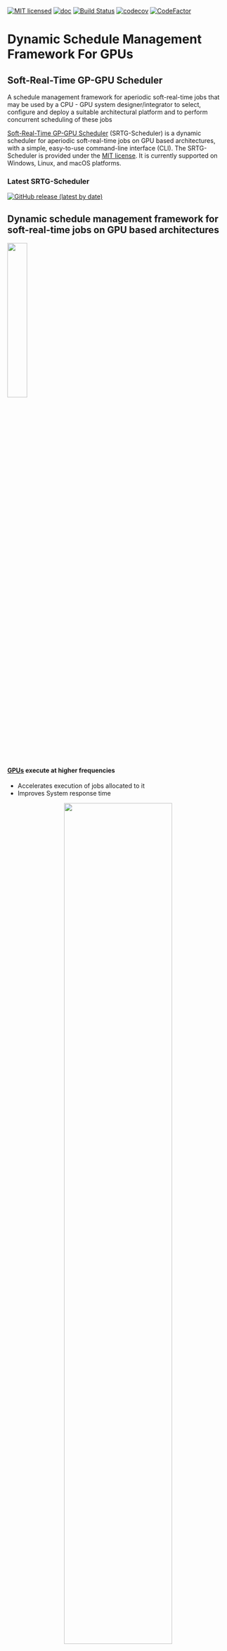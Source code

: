 [![MIT licensed](https://img.shields.io/badge/license-MIT-blue.svg)](https://opensource.org/licenses/MIT)
[![doc](https://img.shields.io/badge/doc-readthedocs-blueviolet)](https://kiritigowda.com/SRTG-Schedule/)
[![Build Status](https://app.travis-ci.com/kiritigowda/SRTG-Schedule.svg?branch=master)](https://app.travis-ci.com/kiritigowda/SRTG-Schedule)
[![codecov](https://codecov.io/gh/kiritigowda/SRTG-Schedule/branch/master/graph/badge.svg)](https://codecov.io/gh/kiritigowda/SRTG-Schedule)
[![CodeFactor](https://www.codefactor.io/repository/github/kiritigowda/srtg-schedule/badge)](https://www.codefactor.io/repository/github/kiritigowda/srtg-schedule)

# Dynamic Schedule Management Framework For GPUs

## Soft-Real-Time GP-GPU Scheduler

A schedule management framework for aperiodic soft-real-time jobs that may be used by a CPU - GPU system designer/integrator to select, configure and deploy a suitable architectural platform and to perform concurrent scheduling of these jobs

[Soft-Real-Time GP-GPU Scheduler](SRTG-Scheduler) (SRTG-Scheduler) is a dynamic scheduler for aperiodic soft-real-time jobs on GPU based architectures, with a simple, easy-to-use command-line interface (CLI). The SRTG-Scheduler is provided under the [MIT license](https://opensource.org/licenses/MIT). It is currently supported on Windows, Linux, and macOS platforms.

### Latest SRTG-Scheduler
[![GitHub release (latest by date)](https://img.shields.io/github/v/release/kiritigowda/SRTG-Schedule?style=for-the-badge)](https://github.com/kiritigowda/SRTG-Schedule/releases)

## Dynamic schedule management framework for soft-real-time jobs on GPU based architectures

<p align="left"> <a href="scheduler_info.md#graphics-processing-units-in-real-time"> <img width="30%" src="documents/images/readme_images/header/why_gpus.png" /> </a></p>

#### [GPUs](scheduler_info.md#graphics-processing-units-in-real-time) execute at higher frequencies 

* Accelerates execution of jobs allocated to it
* Improves System response time

<p align="center"><img width="70%" src="documents/images/readme_images/body/flops_per_year.png" /></p>
<p align="center"> The above image compares FLOPs per Cycle improvements over the years <a href="#note1" id="note1ref"><sup>[1]</sup></a> </p>

#### [GPUs](scheduler_info.md#graphics-processing-units-in-real-time) are energy efficient

* Power needed for GPU to carry out an operation lesser than CPUs
* Ideal for use in real time embedded system

<p align="left"> <a href="scheduler_info.md#gpu-challenges"> <img width="35%" src="documents/images/readme_images/header/what_are_the_challenges.png" /> </a></p>

* Significant hardware and firmware challenges
* Executions are non-preemptive 
* Low degree of controllability of cores

<p align="left"><img width="30%" src="documents/images/readme_images/header/whats_been_done.png" /></p>

* Policies for scheduling Real-Time jobs 
* Decoding the driver
* Managing the GPU as a resource
* Targeting a Multi-GPU model

This entire body of work assumes that only one kernel may execute on a GPU at a given time(partly due to lack of hardware support)

<p align="left"><a href="scheduler_info.md#motivation"> <img width="30%" src="documents/images/readme_images/header/our_approach.png" /></a></p>

#### What's the problem?

<p align="center"><img width="30%" src="documents/images/readme_images/body/serial_kernels.png" /></p>

Sending a single non-preemptive kernel on to a GPU, is under utilizing the GPU

#### Solution

<p align="center"><img width="40%" src="documents/images/readme_images/body/parallel_kernels.png" /></p>

Concurrent Kernels Execution on GPU <a href="#note2" id="note2ref"><sup>[2]</sup></a>

* Safe concurrent kernels
* Performance boost
* Execution units available

<p align="left"><a href="scheduler_info.md#motivation"> <img width="30%" src="documents/images/readme_images/header/our_ongoing_work.png" /></a></p>

Aims to develop a dynamic schedule management framework for soft-real-time
jobs on GPU based architectures. 

<p align="center"><img width="60%" src="documents/images/readme_images/body/RTG-Scheduler.png" /></p>

We propose to exploit this basic idea to perform coarse grained scheduling of jobs on GCUs.

<p align="center"><img width="100%" src="documents/images/readme_images/body/RTG_Scheduler_block_diagram.png" /></p>

Our work lays emphasis on minimal programmer involvement.

A dynamic schedule management framework that is responsible for

* Keeping track of current and expected GUC availability
* Determining which kernel(s) to dispatch to the GPU at a given time
* Determining how many GCUs to assign for a given kernel.

<p align="left"><a href="SRTG-Scheduler#real-time-gpu-scheduler"><img width="30%" src="documents/images/readme_images/header/summary.png" /></a></p>

#### Advantages

* GPU provides tremendous computational power under reasonable power/energy budgets
* Our work exploits concurrent kernel execution for real-time scheduling
* More economical than multi-GPU model

#### Results

* Dynamic schedule management [framework](SRTG-Scheduler#real-time-gpu-scheduler) for soft-real-time jobs
* Support for [a-periodic](SRTG-Scheduler#real-time-gpu-scheduler) and recurring (periodic) soft-real-time tasks.
* Smart GPU Memory Management

**note:**

* <a id="note1" href="#note1ref"><sup>[1]</sup></a> [FLOPs per Cycle for CPUs, GPUs and Xeon Phis](https://www.karlrupp.net/2016/08/flops-per-cycle-for-cpus-gpus-and-xeon-phis/)

* <a id="note2" href="#note2ref"><sup>[2]</sup></a> [Concurrent soft-real-time job execution on GPUs - Page 13 & 14](https://people.mpi-sws.org/~bbb/proceedings/rtas14-wip-proceedings.pdf)


